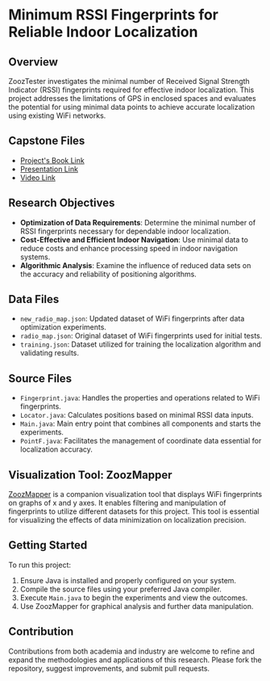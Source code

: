 # Minimum RSSI Fingerprints for Reliable Indoor Localization

## Overview
ZoozTester investigates the minimal number of Received Signal Strength Indicator (RSSI) fingerprints required for effective indoor localization. This project addresses the limitations of GPS in enclosed spaces and evaluates the potential for using minimal data points to achieve accurate localization using existing WiFi networks.

## Capstone Files
- [Project's Book Link](https://drive.google.com/file/d/19MvYYf7wqjZF04o365ht7Ua8fICXXWDz/view?usp=sharing)
- [Presentation Link](https://docs.google.com/presentation/d/1N08a1otKGYcm9LxSUrJsosQkpqJmxCaB/edit?usp=sharing&ouid=118289805697087116016&rtpof=true&sd=true)
- [Video Link](https://drive.google.com/file/d/1rGSRFR5_7J_M6lbS6WwAk0f_0UcLmhqj/view?usp=sharing)

## Research Objectives
- **Optimization of Data Requirements**: Determine the minimal number of RSSI fingerprints necessary for dependable indoor localization.
- **Cost-Effective and Efficient Indoor Navigation**: Use minimal data to reduce costs and enhance processing speed in indoor navigation systems.
- **Algorithmic Analysis**: Examine the influence of reduced data sets on the accuracy and reliability of positioning algorithms.

## Data Files
- `new_radio_map.json`: Updated dataset of WiFi fingerprints after data optimization experiments.
- `radio_map.json`: Original dataset of WiFi fingerprints used for initial tests.
- `training.json`: Dataset utilized for training the localization algorithm and validating results.

## Source Files
- `Fingerprint.java`: Handles the properties and operations related to WiFi fingerprints.
- `Locator.java`: Calculates positions based on minimal RSSI data inputs.
- `Main.java`: Main entry point that combines all components and starts the experiments.
- `PointF.java`: Facilitates the management of coordinate data essential for localization accuracy.

## Visualization Tool: ZoozMapper
[ZoozMapper](https://github.com/TomerMeidan/ZoozMapper) is a companion visualization tool that displays WiFi fingerprints on graphs of x and y axes. It enables filtering and manipulation of fingerprints to utilize different datasets for this project. This tool is essential for visualizing the effects of data minimization on localization precision.

## Getting Started
To run this project:
1. Ensure Java is installed and properly configured on your system.
2. Compile the source files using your preferred Java compiler.
3. Execute `Main.java` to begin the experiments and view the outcomes.
4. Use ZoozMapper for graphical analysis and further data manipulation.

## Contribution
Contributions from both academia and industry are welcome to refine and expand the methodologies and applications of this research. Please fork the repository, suggest improvements, and submit pull requests.
